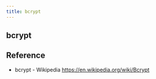 ```yaml
---
title: bcrypt
---
```


## bcrypt


## Reference
- bcrypt - Wikipedia https://en.wikipedia.org/wiki/Bcrypt
